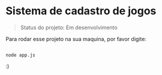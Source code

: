 <h1>Sistema de cadastro de jogos</h1>

> Status do projeto: Em desenvolvimento

Para rodar esse projeto na sua maquina, por favor digite:

```

node app.js
```
:)